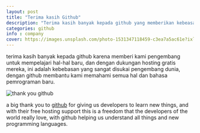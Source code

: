 ```yaml
---
layout: post
title: "Terima kasih Github"
description: "Terima kasih banyak kepada github yang memberikan kebeasan untuk para developer !!"
categories: github
info : company
cover: https://images.unsplash.com/photo-1531347118459-c3ea7a5ac61e?ixlib=rb-1.2.1&ixid=MnwxMjA3fDB8MHxzZWFyY2h8Mzd8fHdoaXRlJTIwcGVufGVufDB8fDB8fA%3D%3D&auto=format&fit=crop&w=500&q=60
---
```


terima kasih banyak kepada github karena memberi kami pengembang untuk mempelajari hal-hal baru, dan dengan dukungan hosting gratis mereka, ini adalah kebebasan yang sangat disukai pengembang dunia, dengan github membantu kami memahami semua hal dan bahasa pemrograman baru.


![thank you github](https://github.githubassets.com/images/modules/logos_page/GitHub-Logo.png)


a big thank you to [github](https://github.com) for giving us developers to learn new things, and with their free hosting support this is a freedom that the developers of the world really love, with github helping us understand all things and new programming languages.